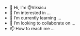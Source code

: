 - 👋 Hi, I’m @Viksisu
- 👀 I’m interested in ...
- 🌱 I’m currently learning ...
- 💞️ I’m looking to collaborate on ...
- 📫 How to reach me ...

<!---
Viksisu/Viksisu is a ✨ special ✨ repository because its `README.md` (this file) appears on your GitHub profile.
You can click the Preview link to take a look at your changes.
--->
